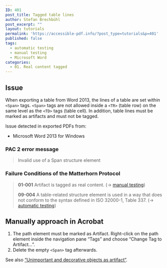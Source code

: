 ```yaml
---
ID: 401
post_title: Tagged table lines
author: Stefan Brechbühl
post_excerpt: ""
layout: tutorials
permalink: 'https://accessible-pdf.info/?post_type=tutorials&p=401'
published: false
tags:
  - automatic testing
  - manual testing
  - Microsoft Word
categories:
  - 01. Real content tagged
---
```

## Issue

When exporting a table from Word 2013, the lines of a table are set within `<Span>` tags. `<Span>` tags are not allowed inside a `<TR>` (table row) on the same level as the `<TD>` tags (table cell). In addition, table lines must be marked as artifacts and must not be tagged.

Issue detected in exported PDFs from:

*   Microsoft Word 2013 for Windows

### PAC 2 error message

> Invalid use of a Span structure element

### Failure Conditions of the Matterhorn Protocol

> **01-001** Artifact is tagged as real content. (→ [manual testing][1])
> 
> **09-004** A table-related structure element is used in a way that does not conform to the syntax defined in ISO 32000-1, Table 337. (→ [automatic testing][2])

## Manually approach in Acrobat

1.  The path element must be marked as Artifact. Right-click on the path element inside the navigation pane “Tags” and choose “Change Tag to Artifact…”.
2.  Delete the empty `<Span>` tag afterwards.

See also [“Unimportant and decorative objects as artifact”][3].

 [1]: https://accessible-pdf.info/en/glossary/#manual-testing
 [2]: https://accessible-pdf.info/en/glossary/#automatic-testing
 [3]: https://accessible-pdf.info/en/basics/unimportant-and-decorative-objects-as-artifact/